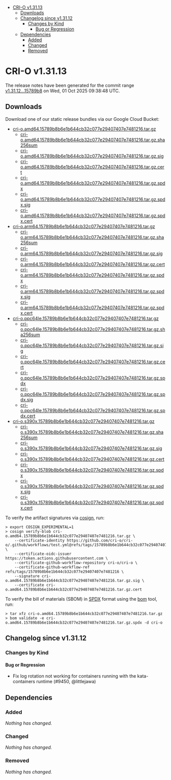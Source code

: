 - [CRI-O v1.31.13](#cri-o-v13113)
  - [Downloads](#downloads)
  - [Changelog since v1.31.12](#changelog-since-v13112)
    - [Changes by Kind](#changes-by-kind)
      - [Bug or Regression](#bug-or-regression)
  - [Dependencies](#dependencies)
    - [Added](#added)
    - [Changed](#changed)
    - [Removed](#removed)

# CRI-O v1.31.13

The release notes have been generated for the commit range
[v1.31.12...15789b8](https://github.com/cri-o/cri-o/compare/v1.31.12...v1.31.13) on Wed, 01 Oct 2025 09:38:48 UTC.

## Downloads

Download one of our static release bundles via our Google Cloud Bucket:

- [cri-o.amd64.15789b8b6e1b644cb32c077e29407407e7481216.tar.gz](https://storage.googleapis.com/cri-o/artifacts/cri-o.amd64.15789b8b6e1b644cb32c077e29407407e7481216.tar.gz)
  - [cri-o.amd64.15789b8b6e1b644cb32c077e29407407e7481216.tar.gz.sha256sum](https://storage.googleapis.com/cri-o/artifacts/cri-o.amd64.15789b8b6e1b644cb32c077e29407407e7481216.tar.gz.sha256sum)
  - [cri-o.amd64.15789b8b6e1b644cb32c077e29407407e7481216.tar.gz.sig](https://storage.googleapis.com/cri-o/artifacts/cri-o.amd64.15789b8b6e1b644cb32c077e29407407e7481216.tar.gz.sig)
  - [cri-o.amd64.15789b8b6e1b644cb32c077e29407407e7481216.tar.gz.cert](https://storage.googleapis.com/cri-o/artifacts/cri-o.amd64.15789b8b6e1b644cb32c077e29407407e7481216.tar.gz.cert)
  - [cri-o.amd64.15789b8b6e1b644cb32c077e29407407e7481216.tar.gz.spdx](https://storage.googleapis.com/cri-o/artifacts/cri-o.amd64.15789b8b6e1b644cb32c077e29407407e7481216.tar.gz.spdx)
  - [cri-o.amd64.15789b8b6e1b644cb32c077e29407407e7481216.tar.gz.spdx.sig](https://storage.googleapis.com/cri-o/artifacts/cri-o.amd64.15789b8b6e1b644cb32c077e29407407e7481216.tar.gz.spdx.sig)
  - [cri-o.amd64.15789b8b6e1b644cb32c077e29407407e7481216.tar.gz.spdx.cert](https://storage.googleapis.com/cri-o/artifacts/cri-o.amd64.15789b8b6e1b644cb32c077e29407407e7481216.tar.gz.spdx.cert)
- [cri-o.arm64.15789b8b6e1b644cb32c077e29407407e7481216.tar.gz](https://storage.googleapis.com/cri-o/artifacts/cri-o.arm64.15789b8b6e1b644cb32c077e29407407e7481216.tar.gz)
  - [cri-o.arm64.15789b8b6e1b644cb32c077e29407407e7481216.tar.gz.sha256sum](https://storage.googleapis.com/cri-o/artifacts/cri-o.arm64.15789b8b6e1b644cb32c077e29407407e7481216.tar.gz.sha256sum)
  - [cri-o.arm64.15789b8b6e1b644cb32c077e29407407e7481216.tar.gz.sig](https://storage.googleapis.com/cri-o/artifacts/cri-o.arm64.15789b8b6e1b644cb32c077e29407407e7481216.tar.gz.sig)
  - [cri-o.arm64.15789b8b6e1b644cb32c077e29407407e7481216.tar.gz.cert](https://storage.googleapis.com/cri-o/artifacts/cri-o.arm64.15789b8b6e1b644cb32c077e29407407e7481216.tar.gz.cert)
  - [cri-o.arm64.15789b8b6e1b644cb32c077e29407407e7481216.tar.gz.spdx](https://storage.googleapis.com/cri-o/artifacts/cri-o.arm64.15789b8b6e1b644cb32c077e29407407e7481216.tar.gz.spdx)
  - [cri-o.arm64.15789b8b6e1b644cb32c077e29407407e7481216.tar.gz.spdx.sig](https://storage.googleapis.com/cri-o/artifacts/cri-o.arm64.15789b8b6e1b644cb32c077e29407407e7481216.tar.gz.spdx.sig)
  - [cri-o.arm64.15789b8b6e1b644cb32c077e29407407e7481216.tar.gz.spdx.cert](https://storage.googleapis.com/cri-o/artifacts/cri-o.arm64.15789b8b6e1b644cb32c077e29407407e7481216.tar.gz.spdx.cert)
- [cri-o.ppc64le.15789b8b6e1b644cb32c077e29407407e7481216.tar.gz](https://storage.googleapis.com/cri-o/artifacts/cri-o.ppc64le.15789b8b6e1b644cb32c077e29407407e7481216.tar.gz)
  - [cri-o.ppc64le.15789b8b6e1b644cb32c077e29407407e7481216.tar.gz.sha256sum](https://storage.googleapis.com/cri-o/artifacts/cri-o.ppc64le.15789b8b6e1b644cb32c077e29407407e7481216.tar.gz.sha256sum)
  - [cri-o.ppc64le.15789b8b6e1b644cb32c077e29407407e7481216.tar.gz.sig](https://storage.googleapis.com/cri-o/artifacts/cri-o.ppc64le.15789b8b6e1b644cb32c077e29407407e7481216.tar.gz.sig)
  - [cri-o.ppc64le.15789b8b6e1b644cb32c077e29407407e7481216.tar.gz.cert](https://storage.googleapis.com/cri-o/artifacts/cri-o.ppc64le.15789b8b6e1b644cb32c077e29407407e7481216.tar.gz.cert)
  - [cri-o.ppc64le.15789b8b6e1b644cb32c077e29407407e7481216.tar.gz.spdx](https://storage.googleapis.com/cri-o/artifacts/cri-o.ppc64le.15789b8b6e1b644cb32c077e29407407e7481216.tar.gz.spdx)
  - [cri-o.ppc64le.15789b8b6e1b644cb32c077e29407407e7481216.tar.gz.spdx.sig](https://storage.googleapis.com/cri-o/artifacts/cri-o.ppc64le.15789b8b6e1b644cb32c077e29407407e7481216.tar.gz.spdx.sig)
  - [cri-o.ppc64le.15789b8b6e1b644cb32c077e29407407e7481216.tar.gz.spdx.cert](https://storage.googleapis.com/cri-o/artifacts/cri-o.ppc64le.15789b8b6e1b644cb32c077e29407407e7481216.tar.gz.spdx.cert)
- [cri-o.s390x.15789b8b6e1b644cb32c077e29407407e7481216.tar.gz](https://storage.googleapis.com/cri-o/artifacts/cri-o.s390x.15789b8b6e1b644cb32c077e29407407e7481216.tar.gz)
  - [cri-o.s390x.15789b8b6e1b644cb32c077e29407407e7481216.tar.gz.sha256sum](https://storage.googleapis.com/cri-o/artifacts/cri-o.s390x.15789b8b6e1b644cb32c077e29407407e7481216.tar.gz.sha256sum)
  - [cri-o.s390x.15789b8b6e1b644cb32c077e29407407e7481216.tar.gz.sig](https://storage.googleapis.com/cri-o/artifacts/cri-o.s390x.15789b8b6e1b644cb32c077e29407407e7481216.tar.gz.sig)
  - [cri-o.s390x.15789b8b6e1b644cb32c077e29407407e7481216.tar.gz.cert](https://storage.googleapis.com/cri-o/artifacts/cri-o.s390x.15789b8b6e1b644cb32c077e29407407e7481216.tar.gz.cert)
  - [cri-o.s390x.15789b8b6e1b644cb32c077e29407407e7481216.tar.gz.spdx](https://storage.googleapis.com/cri-o/artifacts/cri-o.s390x.15789b8b6e1b644cb32c077e29407407e7481216.tar.gz.spdx)
  - [cri-o.s390x.15789b8b6e1b644cb32c077e29407407e7481216.tar.gz.spdx.sig](https://storage.googleapis.com/cri-o/artifacts/cri-o.s390x.15789b8b6e1b644cb32c077e29407407e7481216.tar.gz.spdx.sig)
  - [cri-o.s390x.15789b8b6e1b644cb32c077e29407407e7481216.tar.gz.spdx.cert](https://storage.googleapis.com/cri-o/artifacts/cri-o.s390x.15789b8b6e1b644cb32c077e29407407e7481216.tar.gz.spdx.cert)

To verify the artifact signatures via [cosign](https://github.com/sigstore/cosign), run:

```console
> export COSIGN_EXPERIMENTAL=1
> cosign verify-blob cri-o.amd64.15789b8b6e1b644cb32c077e29407407e7481216.tar.gz \
    --certificate-identity https://github.com/cri-o/cri-o/.github/workflows/test.yml@refs/tags/15789b8b6e1b644cb32c077e29407407e7481216 \
    --certificate-oidc-issuer https://token.actions.githubusercontent.com \
    --certificate-github-workflow-repository cri-o/cri-o \
    --certificate-github-workflow-ref refs/tags/15789b8b6e1b644cb32c077e29407407e7481216 \
    --signature cri-o.amd64.15789b8b6e1b644cb32c077e29407407e7481216.tar.gz.sig \
    --certificate cri-o.amd64.15789b8b6e1b644cb32c077e29407407e7481216.tar.gz.cert
```

To verify the bill of materials (SBOM) in [SPDX](https://spdx.org) format using the [bom](https://sigs.k8s.io/bom) tool, run:

```console
> tar xfz cri-o.amd64.15789b8b6e1b644cb32c077e29407407e7481216.tar.gz
> bom validate -e cri-o.amd64.15789b8b6e1b644cb32c077e29407407e7481216.tar.gz.spdx -d cri-o
```

## Changelog since v1.31.12

### Changes by Kind

#### Bug or Regression
 - Fix log rotation not working for containers running with the kata-containers runtime (#9450, @littlejawa)

## Dependencies

### Added
_Nothing has changed._

### Changed
_Nothing has changed._

### Removed
_Nothing has changed._
